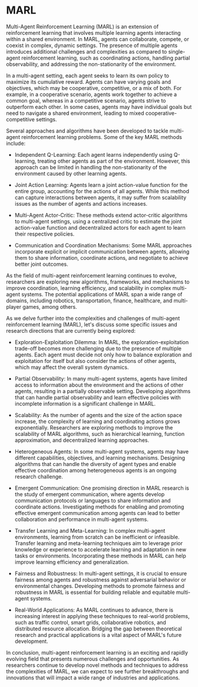 # MARL 

Multi-Agent Reinforcement Learning (MARL) is an extension of reinforcement learning that involves multiple learning agents interacting within a shared environment. In MARL, agents can collaborate, compete, or coexist in complex, dynamic settings. The presence of multiple agents introduces additional challenges and complexities as compared to single-agent reinforcement learning, such as coordinating actions, handling partial observability, and addressing the non-stationarity of the environment.

In a multi-agent setting, each agent seeks to learn its own policy to maximize its cumulative reward. Agents can have varying goals and objectives, which may be cooperative, competitive, or a mix of both. For example, in a cooperative scenario, agents work together to achieve a common goal, whereas in a competitive scenario, agents strive to outperform each other. In some cases, agents may have individual goals but need to navigate a shared environment, leading to mixed cooperative-competitive settings.

Several approaches and algorithms have been developed to tackle multi-agent reinforcement learning problems. Some of the key MARL methods include:

-    Independent Q-Learning: Each agent learns independently using Q-learning, treating other agents as part of the environment. However, this approach can be limited in handling the non-stationarity of the environment caused by other learning agents.

-    Joint Action Learning: Agents learn a joint action-value function for the entire group, accounting for the actions of all agents. While this method can capture interactions between agents, it may suffer from scalability issues as the number of agents and actions increases.

-    Multi-Agent Actor-Critic: These methods extend actor-critic algorithms to multi-agent settings, using a centralized critic to estimate the joint action-value function and decentralized actors for each agent to learn their respective policies.

-    Communication and Coordination Mechanisms: Some MARL approaches incorporate explicit or implicit communication between agents, allowing them to share information, coordinate actions, and negotiate to achieve better joint outcomes.

As the field of multi-agent reinforcement learning continues to evolve, researchers are exploring new algorithms, frameworks, and mechanisms to improve coordination, learning efficiency, and scalability in complex multi-agent systems. The potential applications of MARL span a wide range of domains, including robotics, transportation, finance, healthcare, and multi-player games, among others.

As we delve further into the complexities and challenges of multi-agent reinforcement learning (MARL), let's discuss some specific issues and research directions that are currently being explored:

-    Exploration-Exploitation Dilemma: In MARL, the exploration-exploitation trade-off becomes more challenging due to the presence of multiple agents. Each agent must decide not only how to balance exploration and exploitation for itself but also consider the actions of other agents, which may affect the overall system dynamics.

-    Partial Observability: In many multi-agent systems, agents have limited access to information about the environment and the actions of other agents, resulting in a partially observable setting. Developing algorithms that can handle partial observability and learn effective policies with incomplete information is a significant challenge in MARL.

-    Scalability: As the number of agents and the size of the action space increase, the complexity of learning and coordinating actions grows exponentially. Researchers are exploring methods to improve the scalability of MARL algorithms, such as hierarchical learning, function approximation, and decentralized learning approaches.

-    Heterogeneous Agents: In some multi-agent systems, agents may have different capabilities, objectives, and learning mechanisms. Designing algorithms that can handle the diversity of agent types and enable effective coordination among heterogeneous agents is an ongoing research challenge.

-    Emergent Communication: One promising direction in MARL research is the study of emergent communication, where agents develop communication protocols or languages to share information and coordinate actions. Investigating methods for enabling and promoting effective emergent communication among agents can lead to better collaboration and performance in multi-agent systems.

-    Transfer Learning and Meta-Learning: In complex multi-agent environments, learning from scratch can be inefficient or infeasible. Transfer learning and meta-learning techniques aim to leverage prior knowledge or experience to accelerate learning and adaptation in new tasks or environments. Incorporating these methods in MARL can help improve learning efficiency and generalization.

-    Fairness and Robustness: In multi-agent settings, it is crucial to ensure fairness among agents and robustness against adversarial behavior or environmental changes. Developing methods to promote fairness and robustness in MARL is essential for building reliable and equitable multi-agent systems.

-    Real-World Applications: As MARL continues to advance, there is increasing interest in applying these techniques to real-world problems, such as traffic control, smart grids, collaborative robotics, and distributed resource allocation. Bridging the gap between theoretical research and practical applications is a vital aspect of MARL's future development.

In conclusion, multi-agent reinforcement learning is an exciting and rapidly evolving field that presents numerous challenges and opportunities. As researchers continue to develop novel methods and techniques to address the complexities of MARL, we can expect to see further breakthroughs and innovations that will impact a wide range of industries and applications.
